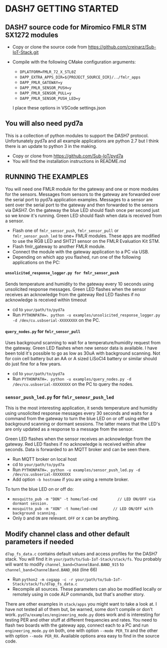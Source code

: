 # DASH7 GETTING STARTED
## DASH7 source code for Miromico FMLR STM SX1272 modules
- Copy or clone the source code from https://github.com/creinarz/Sub-IoT-Stack.git
 
- Compile with the following CMake configuration arguments:
  - `DPLATFORM=FMLR_72_X_STL0Z`
  - `DAPP_EXTRA_APPS_DIR=${PROJECT_SOURCE_DIR}/../fmlr_apps`
  - `DAPP_FMLR_GATEWAY=y`
  - `DAPP_FMLR_SENSOR_PUSH=y`
  - `DAPP_FMLR_SENSOR_PULL=y`
  - `DAPP_FMLR_SENSOR_PUSH_LED=y`

  I place these options in VSCode settings.json

## You will also need pyd7a
This is a collection of python modules to support the DASH7 protocol. Unfortunately pyd7a and all example applications are python 2.7 but I think there is an update to python 3 in the making.
- Copy or clone from https://github.com/Sub-IoT/pyd7a
- You will find the installation instructions in README.md


## RUNNING THE EXAMPLES
You will need one FMLR module for the gateway and one or more modules for the sensors. Messages from sensors to the gateway are forwarded over the serial port to pyd7a application examples.
Messages to a sensor are sent over the serial port to the gateway and then forwarded to the sensors via DASH7.
On the gateway the blue LED should flash once per second just so we know it's running.
Green LED should flash when data is received from a sensor.

- Flash one of `fmlr_sensor_push`, `fmlr_sensor_pull` or `fmlr_sensor_push_led` to one+ FMLR modules. These apps are modified to use the RGB LED and SHT21 sensor on the FMLR Evaluation Kit STM.
- Flash fmlr_gateway to another FMLR module.
- Connect the module with the gateway application to a PC via USB.
- Depending on which app you flashed, run one of the following applications on the PC:


#### `unsolicited_response_logger.py for fmlr_sensor_push`
Sends temperature and humidity to the gateway every 10 seconds using unsolicited response messages. Green LED flashes when the sensor receives an acknowledge from the gateway
Red LED flashes if no acknowledge is received within timeout

- cd to `your/path/to/pyd7a`
- Run `PYTHONPATH=. python -u examples/unsolicited_response_logger.py -d /dev/cu.usbserial-XXXXXXXX` on the PC.

#### `query_nodes.py` for `fmlr_sensor_pull`
Uses background scanning to wait for a temperature/humidity request from the gateway.
Green LED flashes when new sensor data is available. I have been told it's possible to go as low as 30uA with background scanning. Not for coin cell battery but an AA or A sized LiSoCl4 battery or similar should do just fine for a few years.
- cd to `your/path/to/pyd7a`
- Run `PYTHONPATH=. python -u examples/query_nodes.py -d /dev/cu.usbserial-XXXXXXXX` on the PC to query the nodes.


### `sensor_push_led.py` for `fmlr_senosr_push_led`
This is the most interesting application, it sends temperature and humidity using unsolicited response messages every 30 seconds and waits for a command from the gateway to turn the blue LED on or off using either background scanning or dormant sessions. The latter means that the LED's are only updated as a response to a message from the sensor.

Green LED flashes when the sensor receives an acknowledge from the gateway. Red LED flashes if no acknowledge is received within afew seconds.
Data is forwarded to an MQTT broker and can be seen there.

- Run MQTT broker on local host 
- cd to `your/path/to/pyd7a`
- Run  `PYTHONPATH=. python -u examples/sensor_push_led.py -d /dev/cu.usbserial-XXXXXXXX`
- Add option `-b hostname` if you are using a remote broker. 

To turn the blue LED on or off do:
- `mosquitto_pub -m "DON" -t home/led-cmd         // LED ON/OFF via dormant session.`
- `mosquitto_pub -m "XON" -t home/led-cmd		// LED ON/OFF with background scanning.`     
- Only `D` and `ON` are relevant. `OFF` or `X` can be anything.


## Modify channel class and other default parameters if needed
`d7ap_fs_data.c` contains default values and access profiles for the DASH7 stack. You will find it in `your/path/to/Sub-IoT-Stack/stack/fs`. You probably will want to modify `channel_band=ChannelBand.BAND_915` to `channel_band=ChannelBand.BAND_868` (line 66)
- Run `python2 -m cogapp -c -r your/path/to/Sub-IoT-Stack/stack/fs/d7ap_fs_data.c`
- Recompile all sources. 
These parameters can also be modified locally or remotely using in code ALP commands, but that's another story. 

There are other examples in `stack/apps` you might want to take a look at. I have not tested all of them but, be warned, some don't compile or don't work. `pyd7a/examples/engineering_mode.py` does work and is interesting for testing PER and other stuff at different frequencies and rates. You need to flash two boards with the gateway app, connect each to a PC and run `engineering_mode.py` on both, one with option `--mode PER_TX` and the other with option `--mode PER_RX`. Available options area easy to find in the source code.